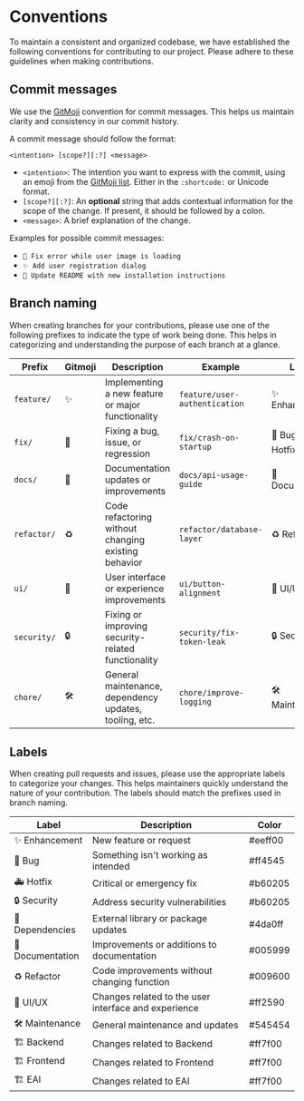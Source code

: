 # Conventions

To maintain a consistent and organized codebase, we have established the following conventions for contributing to our project. Please adhere to these
guidelines when making contributions.

## Commit messages

We use the [GitMoji](https://gitmoji.dev/) convention for commit messages. This helps us maintain clarity and consistency in our commit history.

A commit message should follow the format:

```text
<intention> [scope?][:?] <message>
```

- `<intention>`: The intention you want to express with the commit, using an emoji from the [GitMoji list](https://gitmoji.dev/). Either in the `:shortcode:` or
  Unicode format.
- `[scope?][:?]`: An **optional** string that adds contextual information for the scope of the change. If present, it should be followed by a colon.
- `<message>`: A brief explanation of the change.

Examples for possible commit messages:

- `🐛 Fix error while user image is loading`
- `✨ Add user registration dialog`
- `📝 Update README with new installation instructions`

## Branch naming

When creating branches for your contributions, please use one of the following prefixes to indicate the type of work being done. This helps in categorizing and
understanding the purpose of each branch at a glance.

| Prefix      | Gitmoji | Description                                            | Example                       | Labels             |
| ----------- | ------- | ------------------------------------------------------ | ----------------------------- | ------------------ |
| `feature/`  | ✨      | Implementing a new feature or major functionality      | `feature/user-authentication` | ✨ Enhancement     |
| `fix/`      | 🐛      | Fixing a bug, issue, or regression                     | `fix/crash-on-startup`        | 🐛 Bug, 🚑️ Hotfix |
| `docs/`     | 📝      | Documentation updates or improvements                  | `docs/api-usage-guide`        | 📝 Documentation   |
| `refactor/` | ♻️      | Code refactoring without changing existing behavior    | `refactor/database-layer`     | ♻️ Refactor        |
| `ui/`       | 💄      | User interface or experience improvements              | `ui/button-alignment`         | 💄 UI/UX           |
| `security/` | 🔒️     | Fixing or improving security-related functionality     | `security/fix-token-leak`     | 🔒️ Security       |
| `chore/`    | 🛠️      | General maintenance, dependency updates, tooling, etc. | `chore/improve-logging`       | 🛠️ Maintenance     |

## Labels

When creating pull requests and issues, please use the appropriate labels to categorize your changes. This helps maintainers quickly understand the nature of
your contribution. The labels should match the prefixes used in branch naming.

| Label            | Description                                          | Color   |
| ---------------- | ---------------------------------------------------- | ------- |
| ✨ Enhancement   | New feature or request                               | #eeff00 |
| 🐛 Bug           | Something isn't working as intended                  | #ff4545 |
| 🚑️ Hotfix       | Critical or emergency fix                            | #b60205 |
| 🔒️ Security     | Address security vulnerabilities                     | #b60205 |
| 📌 Dependencies  | External library or package updates                  | #4da0ff |
| 📝 Documentation | Improvements or additions to documentation           | #005999 |
| ♻️ Refactor      | Code improvements without changing function          | #009600 |
| 💄 UI/UX         | Changes related to the user interface and experience | #ff2590 |
| 🛠️ Maintenance   | General maintenance and updates                      | #545454 |
| 🏗️ Backend       | Changes related to Backend                           | #ff7f00 |
| 🏗️ Frontend      | Changes related to Frontend                          | #ff7f00 |
| 🏗️ EAI           | Changes related to EAI                               | #ff7f00 |
